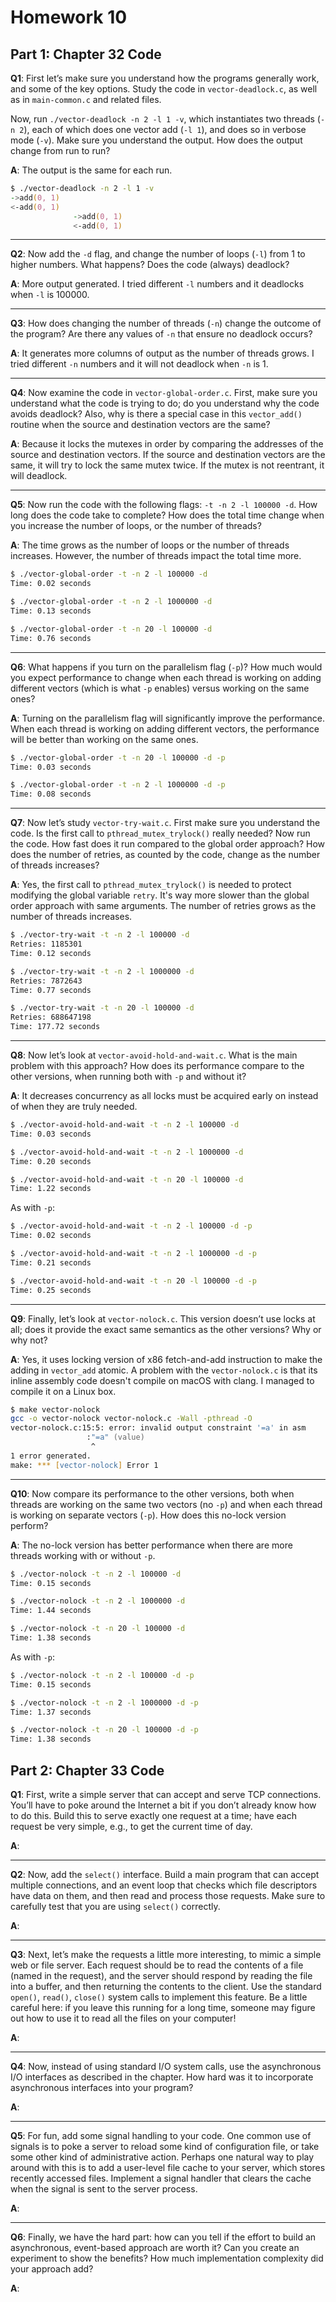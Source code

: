 # Homework 10

## Part 1: Chapter 32 Code

**Q1**: First let’s make sure you understand how the programs generally work, and some of the key options. Study the code in `vector-deadlock.c`, as well as in `main-common.c` and related files.

Now, run `./vector-deadlock -n 2 -l 1 -v`, which instantiates two threads (`-n 2`), each of which does one vector add (`-l 1`), and does so in verbose mode (`-v`). Make sure you understand the output. How does the output change from run to run?

**A**: The output is the same for each run.

```zsh
$ ./vector-deadlock -n 2 -l 1 -v
->add(0, 1)
<-add(0, 1)
              ->add(0, 1)
              <-add(0, 1)
```

---

**Q2**: Now add the `-d` flag, and change the number of loops (`-l`) from 1 to higher numbers. What happens? Does the code (always) deadlock?

**A**: More output generated. I tried different `-l` numbers and it deadlocks when `-l` is 100000.

---

**Q3**: How does changing the number of threads (`-n`) change the outcome of the program? Are there any values of `-n` that ensure no deadlock occurs?

**A**: It generates more columns of output as the number of threads grows. I tried different `-n` numbers and it will not deadlock when `-n` is 1.

---

**Q4**: Now examine the code in `vector-global-order.c`. First, make sure you understand what the code is trying to do; do you understand why the code avoids deadlock? Also, why is there a special case in this `vector_add()` routine when the source and destination vectors are the same?

**A**: Because it locks the mutexes in order by comparing the addresses of the source and destination vectors. If the source and destination vectors are the same, it will try to lock the same mutex twice. If the mutex is not reentrant, it will deadlock.

---

**Q5**: Now run the code with the following flags: `-t -n 2 -l 100000 -d`.  How long does the code take to complete? How does the total time change when you increase the number of loops, or the number of threads?

**A**: The time grows as the number of loops or the number of threads increases. However, the number of threads impact the total time more.

```zsh
$ ./vector-global-order -t -n 2 -l 100000 -d
Time: 0.02 seconds

$ ./vector-global-order -t -n 2 -l 1000000 -d
Time: 0.13 seconds

$ ./vector-global-order -t -n 20 -l 100000 -d
Time: 0.76 seconds
```

---

**Q6**: What happens if you turn on the parallelism flag (`-p`)? How much would you expect performance to change when each thread is working on adding different vectors (which is what `-p` enables) versus working on the same ones?

**A**: Turning on the parallelism flag will significantly improve the performance. When each thread is working on adding different vectors, the performance will be better than working on the same ones.

```zsh
$ ./vector-global-order -t -n 20 -l 100000 -d -p
Time: 0.03 seconds

$ ./vector-global-order -t -n 2 -l 1000000 -d -p
Time: 0.08 seconds
```

---

**Q7**: Now let’s study `vector-try-wait.c`. First make sure you understand the code. Is the first call to `pthread_mutex_trylock()` really needed?  Now run the code. How fast does it run compared to the global order approach? How does the number of retries, as counted by the code, change as the number of threads increases?

**A**: Yes, the first call to `pthread_mutex_trylock()` is needed to protect modifying the global variable `retry`. It's way more slower than the global order approach with same arguments. The number of retries grows as the number of threads increases.

```zsh
$ ./vector-try-wait -t -n 2 -l 100000 -d
Retries: 1185301
Time: 0.12 seconds

$ ./vector-try-wait -t -n 2 -l 1000000 -d
Retries: 7872643
Time: 0.77 seconds

$ ./vector-try-wait -t -n 20 -l 100000 -d
Retries: 688647198
Time: 177.72 seconds
```

---

**Q8**: Now let’s look at `vector-avoid-hold-and-wait.c`. What is the main problem with this approach? How does its performance compare to the other versions, when running both with `-p` and without it?

**A**: It decreases concurrency as all locks must be acquired early on instead of when they are truly needed.

```zsh
$ ./vector-avoid-hold-and-wait -t -n 2 -l 100000 -d
Time: 0.03 seconds

$ ./vector-avoid-hold-and-wait -t -n 2 -l 1000000 -d
Time: 0.20 seconds

$ ./vector-avoid-hold-and-wait -t -n 20 -l 100000 -d
Time: 1.22 seconds
```

As with `-p`:

```zsh
$ ./vector-avoid-hold-and-wait -t -n 2 -l 100000 -d -p
Time: 0.02 seconds

$ ./vector-avoid-hold-and-wait -t -n 2 -l 1000000 -d -p
Time: 0.21 seconds

$ ./vector-avoid-hold-and-wait -t -n 20 -l 100000 -d -p
Time: 0.25 seconds
```

---

**Q9**: Finally, let’s look at `vector-nolock.c`. This version doesn’t use locks at all; does it provide the exact same semantics as the other versions? Why or why not?

**A**: Yes, it uses locking version of x86 fetch-and-add instruction to make the adding in `vector_add` atomic. A problem with the `vector-nolock.c` is that its inline assembly code doesn't compile on macOS with clang. I managed to compile it on a Linux box.

```zsh
$ make vector-nolock
gcc -o vector-nolock vector-nolock.c -Wall -pthread -O
vector-nolock.c:15:5: error: invalid output constraint '=a' in asm
                 :"=a" (value)
                  ^
1 error generated.
make: *** [vector-nolock] Error 1
```

---

**Q10**: Now compare its performance to the other versions, both when threads are working on the same two vectors (no `-p`) and when each thread is working on separate vectors (`-p`). How does this no-lock version perform?

**A**: The no-lock version has better performance when there are more threads working with or without `-p`.

```zsh
$ ./vector-nolock -t -n 2 -l 100000 -d
Time: 0.15 seconds

$ ./vector-nolock -t -n 2 -l 1000000 -d
Time: 1.44 seconds

$ ./vector-nolock -t -n 20 -l 100000 -d
Time: 1.38 seconds
```

As with `-p`:

```zsh
$ ./vector-nolock -t -n 2 -l 100000 -d -p
Time: 0.15 seconds

$ ./vector-nolock -t -n 2 -l 1000000 -d -p
Time: 1.37 seconds

$ ./vector-nolock -t -n 20 -l 100000 -d -p
Time: 1.38 seconds
```

## Part 2: Chapter 33 Code

**Q1**: First, write a simple server that can accept and serve TCP connections. You’ll have to poke around the Internet a bit if you don’t already know how to do this. Build this to serve exactly one request at a time; have each request be very simple, e.g., to get the current time of day.

**A**:

---

**Q2**: Now, add the `select()` interface. Build a main program that can accept multiple connections, and an event loop that checks which file descriptors have data on them, and then read and process those requests. Make sure to carefully test that you are using `select()` correctly.

**A**:

---

**Q3**: Next, let’s make the requests a little more interesting, to mimic a simple web or file server. Each request should be to read the contents of a file (named in the request), and the server should respond by reading the file into a buffer, and then returning the contents to the client. Use the standard `open()`, `read()`, `close()` system calls to implement this feature. Be a little careful here: if you leave this running for a long time, someone may figure out how to use it to read all the files on your computer!

**A**:

---

**Q4**: Now, instead of using standard I/O system calls, use the asynchronous I/O interfaces as described in the chapter. How hard was it to incorporate asynchronous interfaces into your program?

**A**:

---

**Q5**: For fun, add some signal handling to your code. One common use of signals is to poke a server to reload some kind of configuration file, or take some other kind of administrative action. Perhaps one natural way to play around with this is to add a user-level file cache to your server, which stores recently accessed files. Implement a signal handler that clears the cache when the signal is sent to the server process.

**A**:

---

**Q6**: Finally, we have the hard part: how can you tell if the effort to build an asynchronous, event-based approach are worth it? Can you create an experiment to show the benefits? How much implementation complexity did your approach add?

**A**:
